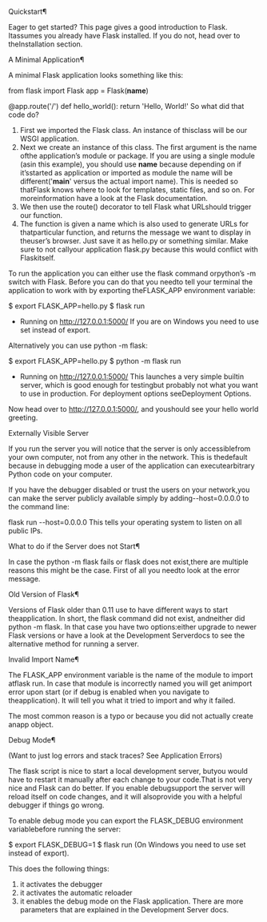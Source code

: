 
Quickstart¶

Eager to get started?  This page gives a good introduction to Flask.  Itassumes you already have Flask installed.  If you do not, head over to theInstallation section.

A Minimal Application¶

A minimal Flask application looks something like this:

from flask import Flask
app = Flask(__name__)

@app.route('/')
def hello_world():
    return 'Hello, World!'
So what did that code do?

1. First we imported the Flask class.  An instance of thisclass will be our WSGI application.
2. Next we create an instance of this class. The first argument is the name ofthe application’s module or package.  If you are using a single module (asin this example), you should use __name__ because depending on if it’sstarted as application or imported as module the name will be different('__main__' versus the actual import name). This is needed so thatFlask knows where to look for templates, static files, and so on. For moreinformation have a look at the Flask documentation.
3. We then use the route() decorator to tell Flask what URLshould trigger our function.
4. The function is given a name which is also used to generate URLs for thatparticular function, and returns the message we want to display in theuser’s browser.
Just save it as hello.py or something similar. Make sure to not callyour application flask.py because this would conflict with Flaskitself.

To run the application you can either use the flask command orpython’s -m switch with Flask.  Before you can do that you needto tell your terminal the application to work with by exporting theFLASK_APP environment variable:

$ export FLASK_APP=hello.py
$ flask run
 * Running on http://127.0.0.1:5000/
If you are on Windows you need to use set instead of export.

Alternatively you can use python -m flask:

$ export FLASK_APP=hello.py
$ python -m flask run
 * Running on http://127.0.0.1:5000/
This launches a very simple builtin server, which is good enough for testingbut probably not what you want to use in production. For deployment options seeDeployment Options.

Now head over to http://127.0.0.1:5000/, and youshould see your hello world greeting.

Externally Visible Server

If you run the server you will notice that the server is only accessiblefrom your own computer, not from any other in the network.  This is thedefault because in debugging mode a user of the application can executearbitrary Python code on your computer.

If you have the debugger disabled or trust the users on your network,you can make the server publicly available simply by adding--host=0.0.0.0 to the command line:

flask run --host=0.0.0.0
This tells your operating system to listen on all public IPs.

What to do if the Server does not Start¶

In case the python -m flask fails or flask does not exist,there are multiple reasons this might be the case.  First of all you needto look at the error message.

Old Version of Flask¶

Versions of Flask older than 0.11 use to have different ways to start theapplication.  In short, the flask command did not exist, andneither did python -m flask.  In that case you have two options:either upgrade to newer Flask versions or have a look at the Development Serverdocs to see the alternative method for running a server.

Invalid Import Name¶

The FLASK_APP environment variable is the name of the module to import atflask run. In case that module is incorrectly named you will get animport error upon start (or if debug is enabled when you navigate to theapplication). It will tell you what it tried to import and why it failed.

The most common reason is a typo or because you did not actually create anapp object.

Debug Mode¶

(Want to just log errors and stack traces? See Application Errors)

The flask script is nice to start a local development server, butyou would have to restart it manually after each change to your code.That is not very nice and Flask can do better.  If you enable debugsupport the server will reload itself on code changes, and it will alsoprovide you with a helpful debugger if things go wrong.

To enable debug mode you can export the FLASK_DEBUG environment variablebefore running the server:

$ export FLASK_DEBUG=1
$ flask run
(On Windows you need to use set instead of export).

This does the following things:

1. it activates the debugger
2. it activates the automatic reloader
3. it enables the debug mode on the Flask application.
There are more parameters that are explained in the Development Server docs.
